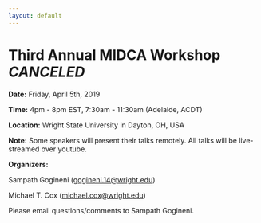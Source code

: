 ```yaml
---
layout: default
---
```


# Third Annual MIDCA Workshop ***CANCELED***

**Date:** Friday, April 5th, 2019

**Time:** 4pm - 8pm EST, 7:30am - 11:30am (Adelaide, ACDT)

**Location:** Wright State University in Dayton, OH, USA

**Note:** Some speakers will present their talks remotely. All talks will be live-streamed over youtube.

**Organizers:**

Sampath Gogineni (gogineni.14@wright.edu)

Michael T. Cox (michael.cox@wright.edu)


Please email questions/comments to Sampath Gogineni.
